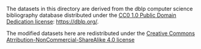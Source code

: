 The datasets in this directory are derived from the dblp computer science bibliography database distributed under the [CC0 1.0 Public Domain Dedication license](https://creativecommons.org/publicdomain/zero/1.0/): https://dblp.org/.

The modified datasets here are redistributed under the [Creative Commons Atrribution-NonCommercial-ShareAlike 4.0 license](https://creativecommons.org/licenses/by-nc-sa/4.0/)
